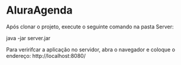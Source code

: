 # AluraAgenda

Após clonar o projeto, execute o seguinte comando na pasta Server:

java -jar server.jar

Para veririfcar a aplicação no servidor, abra o navegador e coloque o endereço: http://localhost:8080/
